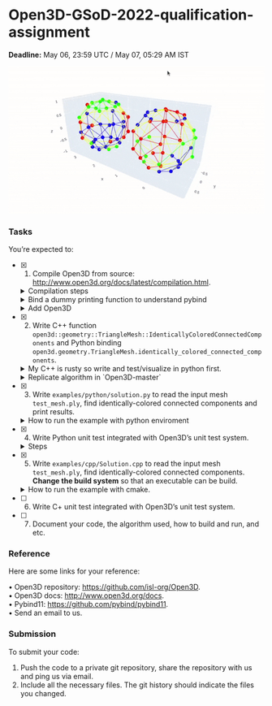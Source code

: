# Open3D-GSoD-2022-qualification-assignment

**Deadline:** May 06, 23:59 UTC / May 07, 05:29 AM IST

![](./assets/test_mesh.gif)

### Tasks

You’re expected to:

- [x] 1. Compile Open3D from source: http://www.open3d.org/docs/latest/compilation.html.

  <details closed>
  <summary>Compilation steps</summary>
    <br>

    <h3>1. System specs</h3>

    <b>Note:</b> This is a CPU only machine from github codespaces.

    <pre>
    OS: Ubuntu 20.04.4 LTS (Focal Fossa)                # `cat /etc/os-release`
    gcc: gcc (Ubuntu 9.4.0-1ubuntu1~20.04.1) 9.4.0      # `gcc --version`
    clang: clang version 10.0.0-4ubuntu1                # `clang --version`
    cmake: cmake version 3.23.1                         # `cmake --verson` after following steps from `https://apt.kitware.com/` 
    CUDA: n/a
    ccache: ccache version 3.7.7                        # `ccache --version` after `sudo apt install ccache` (CPU Only)
    Python: 3.8.12                                      # `python --version`
    </pre>


    <h3>2. Setup</h3>
    
    A. Clone `git clone https://github.com/isl-org/Open3D`</br>
    B. Install dependencies `cd Open3D && util/install_deps_ubuntu.sh`</br>
    C. Config `mkdir build && cd build && sudo cmake ..`</br>
    D. Build `make -j$(nproc)` <b>(takes veryyy long time)</b></br>
    E. Install Open3d C++ lib `sudo make install`</br>
    F. Install Open3d Python lib `make install-pip-package`</br>
    E. Verify `python -c "import open3d; print(dir(open3d));"`</br>

    </br>
    </br>

  </details>

  <details closed>
  <summary>Bind a dummy printing function to understand pybind</summary>
    <br>    

    <i>You may follow similar steps to add your own custom method</i>

    - Add `DummyMethod` *signature* in `./Open3D/cpp/open3d/geometry/TriangleMesh.h` file<br>
      ```c++
      // just like signature of `IsEdgeManifold` 
      // ---------------------------------------
      ...
      /// Function for testing how to use pybind
      bool DummyMethod(bool arg1 = true) const;
      ...
      ```
    - Add `DummyMethod` *definition* in `./Open3D/cpp/open3d/geometry/TriangleMesh.cpp`<br>
      ```c++
      // outside the TriangleMesh class just like `IsEdgeManifold`'s definition
      // ----------------------------------------------------------------------
      bool TriangleMesh::DummyMethod(
              bool arg1 /* = true */) const {
          // dummy function
          return true;
      }
      ```
    - Add `dummy_method` *binding* in `./Open3D/cpp/pybind/geometry/trianglemesh.cpp`<br> 
      ```c++
      // just like binding `is_edge_manifold`
      // -----------------------------------
      ...
      .def("dummy_method", &TriangleMesh::DummyMethod,
           "Dummy method to test pybinding.")
      ...

      ```
    - Run `cd build && sudo cmake .. && make -j$(nproc) && sudo make install && make install-pip-package` (there should be no c++ errors)<br>
    - Test in python interpreter<br>
      ```
      >>> import open3d as o3d
      >>> o3d.geometry.TriangleMesh().dummy_method(-1)
      True
      ```

  </details>

  <details closed>

  <summary>Add Open3D</summary>
    <br>    

    **Note:** We are simply uploading the Open3D project folder and removing all tracking information by deleting the `.git` folder. A better way to add it is using submodules. But **not using submodules here because it is definitely an overkill!**

    > ### Add as submodule
    > 
    > Add Open3D project as a trackable project inside current project using
    > ```shell
    > git submodule add https://github.com/isl-org/Open3D
    > ```
    > 
    > ALternatively, you may also add Open3d in the main dir by simply cloning it but changes will not be tracked if done so.

  </details>



- [x] 2. Write C++ function `open3d::geometry::TriangleMesh::IdenticallyColoredConnectedComponents` and Python binding `open3d.geometry.TriangleMesh.identically_colored_connected_components`.
  <details closed>
  <summary>My C++ is rusty so write and test/visualize in python first.</summary>
    <br>  
    There are three methods using which we can solve the problem:<br>
    
      1. Transform the graph into a new graph where only **edges with same colored vertices are connected** and then apply DFS<br/>
      2. Using laplacian matrix, eigen values and vectors<br/>
      3. (optimzed) Apply DFS without graph transformation.

    All Three of them are implemented in [core_logic.py](./core_logic.py) file along with visualisations using graph objects.<br>
    Solution `3.` is same as `1` but we make a minor change in DFS to make original graph appear as if it is the skipped new graph<br>

    ```python
    def dfs_custom(visited, graph, node, accumulator, vertex_colors):
        if node not in visited:
            accumulator.append(node)
            visited.add(node)
            for neighbour in graph[node]:
                if vertex_colors[node]!=vertex_colors[neighbour]:
                    continue
                dfs_custom(visited, graph, neighbour, accumulator, vertex_colors)
                
    def identically_colored_connected_compontents_dfs_optimized(adjacency_list, vertex_colors, debug=False):
        # convert to unique string ids (this step is not really required)
        for i in range(len(vertex_colors)):
            vertex_colors[i] = f'rgba({int(vertex_colors[i][0]*255)}, {int(vertex_colors[i][1]*255)}, {int(vertex_colors[i][2]*255)}, 255)'
        # note: no new graph
        # find connected components using DFS
        connected_components = []
        visited = set()
        for v in range(len(adjacency_list)):
            if v in visited:
                continue
            accumulator = []
            dfs_custom(visited, adjacency_list, v, accumulator, vertex_colors)
            connected_components.append(accumulator)
        return connected_components
    ```
    
    > - We won't follow laplacian method becuase it tricky due to precision issues. Moreover it has O(n^3) time complexity.
    > - Results of DFS algotithm are correct for both the meshes - `test_mesh.ply` and graph given in `assignment.pdf` 
  </details>
  <details closed>
  <summary>Replicate algorithm in `Open3D-master`</summary>
    <br>  
    
    First, check how to access `vertices`, `vertex_colors` and `adjacency_list` within `./Open3D/cpp/open3d/geometry/TriangleMesh.cpp` and re-write python logic in C++.
    
    1. Add `IdenticallyColoredConnectedComponents` method signature in `./Open3D/cpp/open3d/geometry/TriangleMesh.h` <br>
    2. Add `IdenticallyColoredConnectedComponents` method definition in `./Open3D/cpp/open3d/geometry/TriangleMesh.cpp` <br>
    3. Add `identically_colored_connected_components` python binding in `./Open3D/cpp/pybind/geometry/trianglemesh.cpp` <br>
    4. Run `cd build && sudo cmake .. && make -j$(nproc) && sudo make install && make install-pip-package` <br>
    5. Test new method in C++ and Python 
    ```
    // python output
    [[0, 10, 20, 30, 40, 41, 1, 34, 24, 15, 5, 14, 23, 13, 21, 29, 19, 9, 8], [2, 12, 3, 4, 11], [6, 7], [16, 25, 17, 27, 18], [22, 32, 33, 31], [26, 36, 37, 28, 38, 39, 35], [42, 53, 63, 44, 52, 50, 49, 48, 47, 46, 55], [43, 83, 64, 74, 65, 73, 82, 72, 81, 71, 80, 62, 54, 77, 67, 76, 58, 59], [45], [51], [56, 66, 57], [60, 70, 61, 69, 68], [75], [78, 79]]
    
    // cpp output
    [[0, 8, 9, 10, 19, 20, 21, 30, 40, 1, 41, 34, 24, 23, 13, 14, 5, 15, 29], [2, 11, 3, 4, 12], [6, 7], [16, 17, 18, 27, 25], [22, 32, 33, 31], [26, 35, 36, 37, 38, 28, 39], [42, 44, 53, 52, 63, 46, 55, 47, 48, 49, 50], [43, 74, 64, 65, 73, 72, 71, 81, 80, 82, 83, 62, 54, 76, 67, 58, 59, 77], [45], [51], [56, 57, 66], [60, 61, 70, 69, 68], [75], [78, 79]]
    ```
    > May need ordering / sorting algorithm

    > ### Common issues
    > while running cpp file using `gcc examples/cpp/IdenticallyColoredConnectedComponents.cpp -lstdc++` error is raised -
    > ```
    > /usr/local/include/open3d/camera/PinholeCameraIntrinsic.h:29:10: fatal error: Eigen/Core: No such file or directory
    > ```
    > Solution is to run in shell:
    > ```
    > sudo apt-get install libeigen3-dev
    > sudo ln -s /usr/include/eigen3/Eigen /usr/include/Eigen
    > ```
    > 
    > similarly the ```sudo apt install libfmt-dev libglfw3-dev ```
  </details>
- [x] 3. Write `examples/python/solution.py` to read the input mesh `test_mesh.ply`, find identically-colored connected components and print results.

  <details closed>
  <summary>How to run the example with python enviroment</summary>
    <br>
    
    Activate enviroment and run from main directory of Open3D:<br>
    ```shell
    $ source venv/bin/activate
    $ cd Open3D-master
    $ python3 examples/python/solution.py 
    ```
    Results will be generated in `examples/result.txt` like the one below for `test_mesh.ply`
    ```txt
    0	10	20	30	40	41	1	34	24	15	5	14	23	13	21	29	19	9	8	
    2	12	3	4	11	
    6	7	
    16	25	17	27	18	
    22	32	33	31	
    26	36	37	28	38	39	35	
    42	53	63	44	52	50	49	48	47	46	55	
    43	83	64	74	65	73	82	72	81	71	80	62	54	77	67	76	58	59	
    45	
    51	
    56	66	57	
    60	70	61	69	68	
    75	
    78	79	
    
    ```
  </details>
- [x] 4. Write Python unit test integrated with Open3D’s unit test system.
  <details closed>
  <summary>Steps</summary>
    <br>

    - Make sure pytest is present in environment <br>
    
    - Add pytest compatible test in `Open3D-master/python/test/test_solution.py`. <br>
    
    - Run test using `python3 -m pytest python/test/test_solution.py` from `Open3D-master/` directory. 
    
    <br> 
  <details>

- [x] 5. Write `examples/cpp/Solution.cpp` to read the input mesh `test_mesh.ply`, find identically-colored connected components. **Change the build system** so that an executable can be build.
  <details closed>
  <summary>How to run the example with cmake.</summary>
    <br>

    1. Write C++ code in `examples/cpp/Solution.cpp`.
    2. TODO: Setup `CMakeLists.txt` to incorporate `Solution.cpp` in Makefile.
    3. Generate makefile by running `cd build && sudo cmake ..`
    4. Compile the solution by running `make Solution`. It will generate executable files inside `./bin/examples/`. 
    5. Goto `Open3D-master` and run `./build/bin/examples/Solution` (make sure .ply file exists in correct location as in `Solution.cpp`)
    6. Output will be generated at `examples/result.txt`
    
    ```
    0	10	20	30	40	41	1	34	24	15	5	14	23	13	21	29	19	9	8	
    2	12	3	4	11	
    6	7	
    16	25	17	27	18	
    22	32	33	31	
    26	36	37	28	38	39	35	
    42	53	63	44	52	50	49	48	47	46	55	
    43	83	64	74	65	73	82	72	81	71	80	62	54	77	67	76	58	59	
    45	
    51	
    56	66	57	
    60	70	61	69	68	
    75	
    78	79	

    ```

  <details>
  
- [ ] 6. Write C+ unit test integrated with Open3D’s unit test system.
- [ ] 7. Document your code, the algorithm used, how to build and run, and etc.

### Reference
Here are some links for your reference:

• Open3D repository: https://github.com/isl-org/Open3D. <br/>
• Open3D docs: http://www.open3d.org/docs. <br/>
• Pybind11: https://github.com/pybind/pybind11. <br/>
• Send an email to us. <br/>

### Submission

To submit your code:

1. Push the code to a private git repository, share the repository with us and ping us via email.<br/>
2. Include all the necessary files. The git history should indicate the files you changed.<br/>
